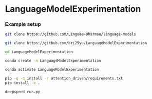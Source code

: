 # LanguageModelExperimentation

### Example setup
```bash
git clone https://github.com/Linguae-Dharmae/language-models

git clone https://github.com/bri25yu/LanguageModelExperimentation

cd LanguageModelExperimentation

conda create -n LanguageModelExperimentation

conda activate LanguageModelExperimentation

pip -q -q install -r attention_driven/requirements.txt
pip install -e .

deepspeed run.py
```
